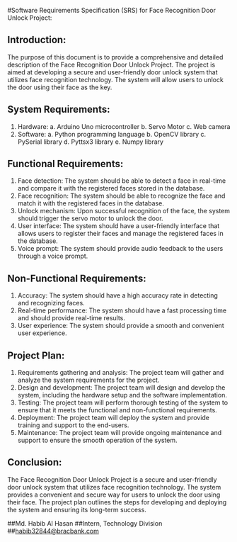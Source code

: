 #Software Requirements Specification (SRS) for Face Recognition Door Unlock Project: 

Introduction:
--------------
The purpose of this document is to provide a comprehensive and detailed description of the Face Recognition Door Unlock Project. The project is aimed at developing a secure and user-friendly door unlock system that utilizes face recognition technology. The system will allow users to unlock the door using their face as the key.

System Requirements:
--------------------
1. Hardware: a. Arduino Uno microcontroller b. Servo Motor c. Web camera
2. Software: a. Python programming language b. OpenCV library c. PySerial library d. Pyttsx3 library e. Numpy library

Functional Requirements:
-------------------------
1. Face detection: The system should be able to detect a face in real-time and compare it with the registered faces stored in the database.
2. Face recognition: The system should be able to recognize the face and match it with the registered faces in the database.
3. Unlock mechanism: Upon successful recognition of the face, the system should trigger the servo motor to unlock the door.
4. User interface: The system should have a user-friendly interface that allows users to register their faces and manage the registered faces in the database.
5. Voice prompt: The system should provide audio feedback to the users through a voice prompt.

Non-Functional Requirements:
--------------------------------
1. Accuracy: The system should have a high accuracy rate in detecting and recognizing faces.
2. Real-time performance: The system should have a fast processing time and should provide real-time results.
3. User experience: The system should provide a smooth and convenient user experience.

Project Plan:
-------------
1. Requirements gathering and analysis: The project team will gather and analyze the system requirements for the project.
2. Design and development: The project team will design and develop the system, including the hardware setup and the software implementation.
3. Testing: The project team will perform thorough testing of the system to ensure that it meets the functional and non-functional requirements.
4. Deployment: The project team will deploy the system and provide training and support to the end-users.
5. Maintenance: The project team will provide ongoing maintenance and support to ensure the smooth operation of the system.

Conclusion:
------------
The Face Recognition Door Unlock Project is a secure and user-friendly door unlock system that utilizes face recognition technology. The system provides a convenient and secure way for users to unlock the door using their face. The project plan outlines the steps for developing and deploying the system and ensuring its long-term success.

##Md. Habib Al Hasan 
##Intern, Technology Division 
##habib32844@bracbank.com
